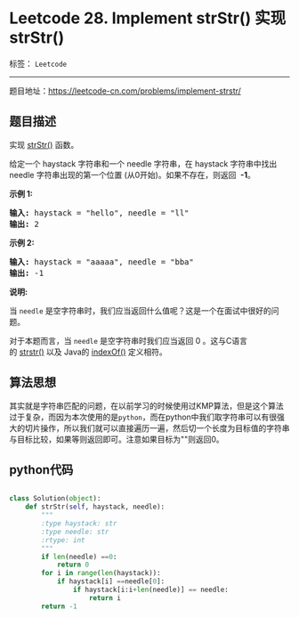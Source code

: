 ﻿# Leetcode 28. Implement strStr() 实现strStr()

标签： `Leetcode`

---

题目地址：https://leetcode-cn.com/problems/implement-strstr/   

## 题目描述   

<p>实现&nbsp;<a href="https://baike.baidu.com/item/strstr/811469" target="_blank">strStr()</a>&nbsp;函数。</p>

<p>给定一个&nbsp;haystack 字符串和一个 needle 字符串，在 haystack 字符串中找出 needle 字符串出现的第一个位置 (从0开始)。如果不存在，则返回&nbsp; <strong>-1</strong>。</p>

<p><strong>示例 1:</strong></p>

<pre><strong>输入:</strong> haystack = "hello", needle = "ll"
<strong>输出:</strong> 2
</pre>

<p><strong>示例 2:</strong></p>

<pre><strong>输入:</strong> haystack = "aaaaa", needle = "bba"
<strong>输出:</strong> -1
</pre>

<p><strong>说明:</strong></p>

<p>当&nbsp;<code>needle</code>&nbsp;是空字符串时，我们应当返回什么值呢？这是一个在面试中很好的问题。</p>

<p>对于本题而言，当&nbsp;<code>needle</code>&nbsp;是空字符串时我们应当返回 0 。这与C语言的&nbsp;<a href="https://baike.baidu.com/item/strstr/811469" target="_blank">strstr()</a>&nbsp;以及 Java的&nbsp;<a href="https://docs.oracle.com/javase/7/docs/api/java/lang/String.html#indexOf(java.lang.String)" target="_blank">indexOf()</a>&nbsp;定义相符。</p>   

## 算法思想  

其实就是字符串匹配的问题，在以前学习的时候使用过KMP算法，但是这个算法过于复杂，而因为本次使用的是`python`，而在python中我们取字符串可以有很强大的切片操作，所以我们就可以直接遍历一遍，然后切一个长度为目标值的字符串与目标比较，如果等则返回即可。注意如果目标为""则返回0。  

## python代码  

```python  

class Solution(object):
    def strStr(self, haystack, needle):
        """
        :type haystack: str
        :type needle: str
        :rtype: int
        """
        if len(needle) ==0:
            return 0
        for i in range(len(haystack)):
            if haystack[i] ==needle[0]:
                if haystack[i:i+len(needle)] == needle:
                    return i
        return -1
```




